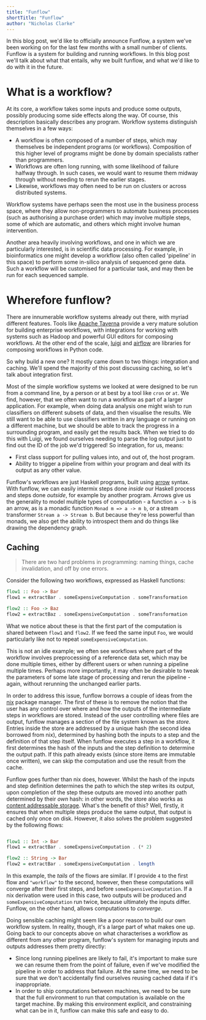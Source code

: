 ```yaml
---
title: "Funflow"
shortTitle: "Funflow"
author: "Nicholas Clarke"
---
```


In this blog post, we'd like to officially announce Funflow, a system we've been
working on for the last few months with a small number of clients. Funflow is a
system for building and running workflows. In this blog post we'll talk about
what that entails, why we built funflow, and what we'd like to do with it in the future.

What is a workflow?
========

At its core, a workflow takes some inputs and produce some outputs, possibly
producing some side effects along the way. Of course, this description basically
describes any program. Workflow systems distinguish themselves in a few ways:

- A workflow is often composed of a number of steps, which may themselves be
  independent programs (or workflows). Composition of this higher level of
  programs might be done by domain specialists rather than programmers.
- Workflows are often long running, with some likelihood of failure halfway
  through. In such cases, we would want to resume them midway through without
  needing to rerun the earlier stages.
- Likewise, workflows may often need to be run on clusters or across distributed
  systems.

Workflow systems have perhaps seen the most use in the business process space,
where they allow non-programmers to automate business processes (such as
authorising a purchase order) which may involve multiple steps, some of which
are automatic, and others which might involve human intervention.

Another area heavily involving workflows, and one in which we are particularly
interested, is in scientific data processing. For example, in bioinformatics
one might develop a workflow (also often called 'pipeline' in this space) to
perform some in-silico analysis of sequenced gene data. Such a workflow will
be customised for a particular task, and may then be run for each sequenced
sample.

Wherefore funflow?
=====

There are innumerable workflow systems already out there, with myriad different
features. Tools like [Apache Taverna](https://taverna.incubator.apache.org/)
provide a very mature solution for building enterprise workflows, with
integrations for working with systems such as Hadoop and powerful GUI editors
for composing workflows. At the other end of the scale,
[luigi](http://luigi.readthedocs.io) and [airflow](https://airflow.apache.org/)
are libraries for composing workflows in Python code.

So why build a new one? It mostly came down to two things: integration and
caching. We'll spend the majority of this post discussing caching, so let's talk
about integration first.

Most of the simple workflow systems we looked at were designed to be run from a
command line, by a person or at best by a tool like `cron` or `at`. We find,
however, that we often want to run a workflow as part of a larger application.
For example, when doing data analysis one might wish to run classifiers on
different subsets of data, and then visualise the results. We still want to be
able to use classifiers written in any language or running on a different
machine, but we should be able to track the progress in a surrounding program,
and easily get the results back. When we tried to do this with Luigi, we found
ourselves needing to parse the log output just to find out the ID of the job
we'd triggered! So integration, for us, means:

- First class support for pulling values into, and out of, the host program.
- Ability to trigger a pipeline from within your program and deal with its
  output as any other value.

Funflow's workflows are just Haskell programs, built using
[arrow](https://www.haskell.org/arrows/) syntax. With funflow, we can easily
intermix steps done _inside_ our Haskell process and steps done _outside_, for
example by another program. Arrows give us the generality to model multiple
types of computation - a function `a -> b` is an arrow, as is a monadic function
`Monad m => a -> m b`, or a stream transformer `Stream a -> Stream b`. But
because they're less powerful than monads, we also get the ability to introspect
them and do things like drawing the dependency graph.

Caching
---

> There are two hard problems in programming: naming things, cache invalidation,
> and off by one errors. 

Consider the following two workflows, expressed as Haskell functions:

```haskell
flow1 :: Foo -> Bar
flow1 = extractBar . someExpensiveComputation . someTransformation

flow2 :: Foo -> Baz
flow2 = extractBaz . someExpensiveComputation . someTransformation
```

What we notice about these is that the first part of the computation is shared
between `flow1` and `flow2`. If we feed the same input `Foo`, we would
particularly like not to repeat `someExpensiveComputation`.

This is not an idle example; we often see workflows where part of the workflow
involves preprocessing of a reference data set, which may be done multiple
times, either by different users or when running a pipeline multiple times.
Perhaps more importantly, it may often be desirable to tweak the parameters of
some late stage of processing and rerun the pipeline - again, without rerunning
the unchanged earlier parts.

In order to address this issue, funflow borrows a couple of ideas from the
[nix](https://nixos.org/nix/) package manager. The first of these is to remove
the notion that the user has any control over where and how the outputs of the
intermediate steps in workflows are stored. Instead of the user controlling
where files are output, funflow manages a section of the file system known as
the _store_. Entries inside the store are addressed by a unique hash (the second
idea borrowed from nix), determined by hashing both the inputs to a step and the
definition of that step itself. When funflow executes a step in a workflow, it
first determines the hash of the inputs and the step definition to determine the
output path. If this path already exists (since store items are immutable once
written), we can skip the computation and use the result from the cache.

Funflow goes further than nix does, however. Whilst the hash of the inputs and
step definition determines the path to which the step writes its output, upon
completion of the step these outputs are moved into another path determined by
their _own_ hash: in other words, the store also works as [content addressable
storage](https://en.wikipedia.org/wiki/Content-addressable_storage). What's the
benefit of this? Well, firstly, it ensures that when multiple steps produce the
same output, that output is cached only once on disk. However, it also solves
the problem suggested by the following flows:

```haskell

flow1 :: Int -> Bar
flow1 = extractBar . someExpensiveComputation . (* 2)

flow2 :: String -> Bar
flow2 = extractBar . someExpensiveComputation . length
```

In this example, the _tails_ of the flows are similar. If I provide `4` to the
first flow and `"workflow"` to the second, however, then these computations will
converge after their first steps, and before `someExpensiveComputation`. If a
nix derivation were used in this case, two outputs will be produced and
`someExpensiveComputation` run twice, because ultimately the inputs differ.
Funflow, on the other hand, allows computations to _converge_.

Doing sensible caching might seem like a poor reason to build our own workflow
system. In reality, though, it's a large part of what makes one up. Going back
to our concepts above on what characterises a workflow as different from any
other program, funflow's system for managing inputs and outputs addresses them
pretty directly:

- Since long running pipelines are likely to fail, it's important to make sure
  we can resume them from the point of failure, even if we've modified the
  pipeline in order to address that failure. At the same time, we need to be
  sure that we don't accidentally find ourselves reusing cached data if it's
  inappropriate.
- In order to ship computations between machines, we need to be sure that the
  full environment to run that computation is available on the target machine.
  By making this environment explicit, and constraining what can be in it,
  funflow can make this safe and easy to do.



